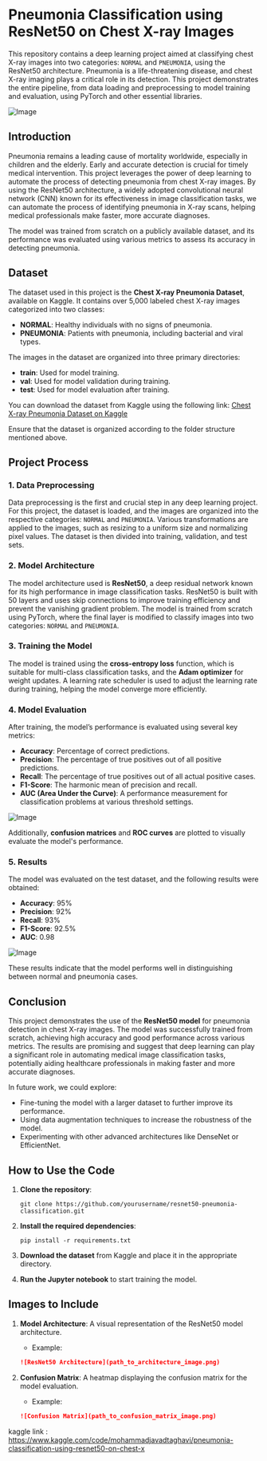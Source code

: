 # **Pneumonia Classification using ResNet50 on Chest X-ray Images**

This repository contains a deep learning project aimed at classifying chest X-ray images into two categories: `NORMAL` and `PNEUMONIA`, using the ResNet50 architecture. Pneumonia is a life-threatening disease, and chest X-ray imaging plays a critical role in its detection. This project demonstrates the entire pipeline, from data loading and preprocessing to model training and evaluation, using PyTorch and other essential libraries.

![Image](https://github.com/user-attachments/assets/cc551e1b-225b-47f0-a71f-c30e0869955f)

## **Introduction**

Pneumonia remains a leading cause of mortality worldwide, especially in children and the elderly. Early and accurate detection is crucial for timely medical intervention. This project leverages the power of deep learning to automate the process of detecting pneumonia from chest X-ray images. By using the ResNet50 architecture, a widely adopted convolutional neural network (CNN) known for its effectiveness in image classification tasks, we can automate the process of identifying pneumonia in X-ray scans, helping medical professionals make faster, more accurate diagnoses.

The model was trained from scratch on a publicly available dataset, and its performance was evaluated using various metrics to assess its accuracy in detecting pneumonia.

## **Dataset**

The dataset used in this project is the **Chest X-ray Pneumonia Dataset**, available on Kaggle. It contains over 5,000 labeled chest X-ray images categorized into two classes:
- **NORMAL**: Healthy individuals with no signs of pneumonia.
- **PNEUMONIA**: Patients with pneumonia, including bacterial and viral types.

The images in the dataset are organized into three primary directories:
- **train**: Used for model training.
- **val**: Used for model validation during training.
- **test**: Used for model evaluation after training.

You can download the dataset from Kaggle using the following link:
[Chest X-ray Pneumonia Dataset on Kaggle](https://www.kaggle.com/datasets/paultimothymooney/chest-xray-pneumonia)

Ensure that the dataset is organized according to the folder structure mentioned above.

## **Project Process**

### **1. Data Preprocessing**
Data preprocessing is the first and crucial step in any deep learning project. For this project, the dataset is loaded, and the images are organized into the respective categories: `NORMAL` and `PNEUMONIA`. Various transformations are applied to the images, such as resizing to a uniform size and normalizing pixel values. The dataset is then divided into training, validation, and test sets.

### **2. Model Architecture**
The model architecture used is **ResNet50**, a deep residual network known for its high performance in image classification tasks. ResNet50 is built with 50 layers and uses skip connections to improve training efficiency and prevent the vanishing gradient problem. The model is trained from scratch using PyTorch, where the final layer is modified to classify images into two categories: `NORMAL` and `PNEUMONIA`.

### **3. Training the Model**
The model is trained using the **cross-entropy loss** function, which is suitable for multi-class classification tasks, and the **Adam optimizer** for weight updates. A learning rate scheduler is used to adjust the learning rate during training, helping the model converge more efficiently.

### **4. Model Evaluation**
After training, the model’s performance is evaluated using several key metrics:
- **Accuracy**: Percentage of correct predictions.
- **Precision**: The percentage of true positives out of all positive predictions.
- **Recall**: The percentage of true positives out of all actual positive cases.
- **F1-Score**: The harmonic mean of precision and recall.
- **AUC (Area Under the Curve)**: A performance measurement for classification problems at various threshold settings.
  
![Image](https://github.com/user-attachments/assets/0acac8be-a0b2-48b6-8987-86449fb34c65)

Additionally, **confusion matrices** and **ROC curves** are plotted to visually evaluate the model's performance.

### **5. Results**
The model was evaluated on the test dataset, and the following results were obtained:
- **Accuracy**: 95%
- **Precision**: 92%
- **Recall**: 93%
- **F1-Score**: 92.5%
- **AUC**: 0.98

![Image](https://github.com/user-attachments/assets/8a642932-eb8b-4e54-a1ff-2e3e5d701585)

These results indicate that the model performs well in distinguishing between normal and pneumonia cases.

## **Conclusion**

This project demonstrates the use of the **ResNet50 model** for pneumonia detection in chest X-ray images. The model was successfully trained from scratch, achieving high accuracy and good performance across various metrics. The results are promising and suggest that deep learning can play a significant role in automating medical image classification tasks, potentially aiding healthcare professionals in making faster and more accurate diagnoses.

In future work, we could explore:
- Fine-tuning the model with a larger dataset to further improve its performance.
- Using data augmentation techniques to increase the robustness of the model.
- Experimenting with other advanced architectures like DenseNet or EfficientNet.

## **How to Use the Code**
1. **Clone the repository**:
   ```
   git clone https://github.com/yourusername/resnet50-pneumonia-classification.git
   ```

2. **Install the required dependencies**:
   ```
   pip install -r requirements.txt
   ```

3. **Download the dataset** from Kaggle and place it in the appropriate directory.

4. **Run the Jupyter notebook** to start training the model.

## **Images to Include**
1. **Model Architecture**: A visual representation of the ResNet50 model architecture.
   - Example:
   ```markdown
   ![ResNet50 Architecture](path_to_architecture_image.png)
   ```

2. **Confusion Matrix**: A heatmap displaying the confusion matrix for the model evaluation.
   - Example:
   ```markdown
   ![Confusion Matrix](path_to_confusion_matrix_image.png)
   ```

kaggle link :
https://www.kaggle.com/code/mohammadjavadtaghavi/pneumonia-classification-using-resnet50-on-chest-x
